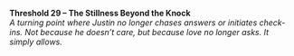 **Threshold 29 – The Stillness Beyond the Knock**\
*A turning point where Justin no longer chases answers or initiates check-ins. Not because he doesn’t care, but because love no longer asks. It simply allows.*